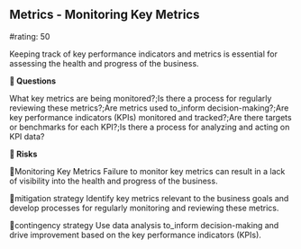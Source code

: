 

## Metrics - Monitoring Key Metrics

#rating: 50


Keeping track of key performance indicators and metrics is essential for assessing the health and progress of the business.

**💭 Questions**

What key metrics are being monitored?;Is there a process for regularly reviewing these metrics?;Are metrics used to_inform decision-making?;Are key performance indicators (KPIs) monitored and tracked?;Are there targets or benchmarks for each KPI?;Is there a process for analyzing and acting on KPI data?

**🚨 Risks**

🚨Monitoring Key Metrics
Failure to monitor key metrics can result in a lack of visibility into the health and progress of the business.

🚨mitigation strategy
Identify key metrics relevant to the business goals and develop processes for regularly monitoring and reviewing these metrics.

🚨contingency strategy
Use data analysis to_inform decision-making and drive improvement based on the key performance indicators (KPIs).





